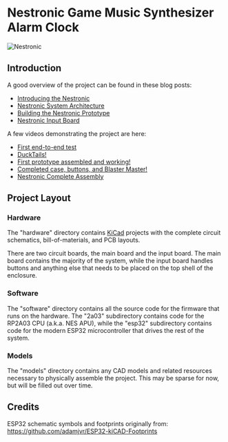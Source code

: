 # Nestronic Game Music Synthesizer Alarm Clock

![Nestronic](https://github.com/dkonigsberg/nestronic/blob/master/docs/images/nestronic-logo.png?raw=true)

## Introduction

A good overview of the project can be found in these blog posts:
* [Introducing the Nestronic](http://hecgeek.blogspot.com/2018/02/nestronic-1.html)
* [Nestronic System Architecture](http://hecgeek.blogspot.com/2018/03/nestronic-2.html)
* [Building the Nestronic Prototype](http://hecgeek.blogspot.com/2018/05/nestronic-3.html)
* [Nestronic Input Board](http://hecgeek.blogspot.com/2018/07/nestronic-4.html)

A few videos demonstrating the project are here:
* [First end-to-end test](https://www.youtube.com/watch?v=97jic_WRrwY)
* [DuckTails!](https://www.youtube.com/watch?v=eafaFr9Q_rU)
* [First prototype assembled and working!](https://www.youtube.com/watch?v=izMFPKmD5ZU)
* [Completed case, buttons, and Blaster Master!](https://www.youtube.com/watch?v=pXp97wzkQEE)
* [Nestronic Complete Assembly](https://www.youtube.com/watch?v=UlO0NQTAaJU)

## Project Layout

### Hardware
The "hardware" directory contains [KiCad](http://kicad-pcb.org/) projects
with the complete circuit schematics, bill-of-materials, and
PCB layouts.

There are two circuit boards, the main board and the input board.
The main board contains the majority of the system, while the input
board handles buttons and anything else that needs to be placed on
the top shell of the enclosure.

### Software
The "software" directory contains all the source code for the firmware
that runs on the hardware. The "2a03" subdirectory contains code for
the RP2A03 CPU (a.k.a. NES APU), while the "esp32" subdirectory contains
code for the modern ESP32 microcontroller that drives the rest of the
system.

### Models
The "models" directory contains any CAD models and related resources
necessary to physically assemble the project. This may be sparse for now,
but will be filled out over time.

## Credits
ESP32 schematic symbols and footprints originally from:
https://github.com/adamjvr/ESP32-kiCAD-Footprints
